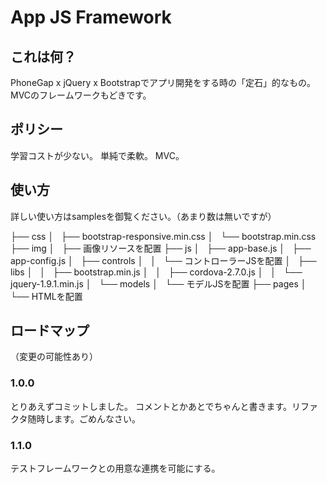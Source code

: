 # App JS Framework

## これは何？
PhoneGap x jQuery x Bootstrapでアプリ開発をする時の「定石」的なもの。
MVCのフレームワークもどきです。

## ポリシー
学習コストが少ない。
単純で柔軟。
MVC。

## 使い方
詳しい使い方はsamplesを御覧ください。（あまり数は無いですが）

├── css
│   ├── bootstrap-responsive.min.css
│   └── bootstrap.min.css
├── img
│   ├── 画像リソースを配置
├── js
│   ├── app-base.js
│   ├── app-config.js
│   ├── controls
│   │   └── コントローラーJSを配置
│   ├── libs
│   │   ├── bootstrap.min.js
│   │   ├── cordova-2.7.0.js
│   │   └── jquery-1.9.1.min.js
│   └── models
│       └── モデルJSを配置
├── pages
│   └── HTMLを配置


## ロードマップ
（変更の可能性あり）

### 1.0.0
とりあえずコミットしました。
コメントとかあとでちゃんと書きます。リファクタ随時します。ごめんなさい。

### 1.1.0
テストフレームワークとの用意な連携を可能にする。